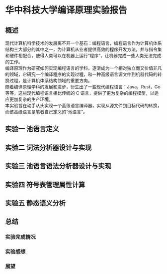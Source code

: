 # 华中科技大学编译原理实验报告

## 概述
现代计算机科学技术的发展离不开一个基石：编程语言，编程语言作为计算机体系结构三大部分的其中之一，为计算机从业者提供高效的程序开发方法，并与指令集和硬件相配合，使得人类可以在机器上运行“程序”，让机器完成一些人类无法完成的工作。  
编译原理作为研究如何实现编程语言的学科，逐渐成为一个相对独立而又价值非凡的领域，它研究一个编译程序的实现过程，和一种高级语言源文件到机器代码的转换过程，是计算机体系结构领域的重要方向。  
随着编译原理学科的发展和进步，衍生出了一些现代编程语言：Java，Rust，Go 等等，这些现代编程语言相比传统的 C 语言，提供了更为复杂的编程模型，以适应更加复杂的生产环境。  
本实验旨在动手从头实现一个高级语言编译器，实现从源文件到目标代码的转换，而该高级语言是笔者自己定义的“池语言”。  

## 实验一 池语言定义
## 实验二 词法分析器设计与实现
## 实验三 池语言语法分析器设计与实现
## 实验四 符号表管理属性计算
## 实验五 静态语义分析
## 总结
### 实验完成情况
### 实验感想
### 展望